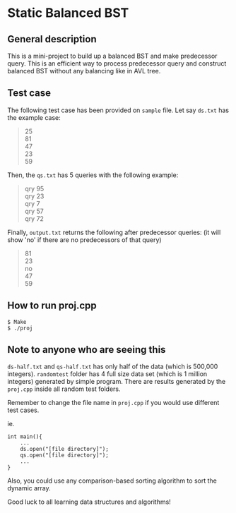 # Static Balanced BST

## General description
This is a mini-project to build up a balanced BST and make predecessor query. This is an efficient way to process predecessor query and construct balanced BST without any balancing like in AVL tree. 

## Test case
The following test case has been provided on ```sample``` file.
Let say ```ds.txt``` has the example case:
> 25  
> 81  
> 47  
> 23  
> 59  

Then, the ```qs.txt``` has 5 queries with the following example:
> qry 95  
> qry 23  
> qry 7  
> qry 57   
> qry 72  

Finally, ```output.txt``` returns the following after predecessor queries:
(it will show 'no' if there are no predecessors of that query)
> 81  
> 23  
> no  
> 47  
> 59  

## How to run proj.cpp
```
$ Make
$ ./proj
```

## Note to anyone who are seeing this
```ds-half.txt``` and ```qs-half.txt``` has only half of the data (which is 500,000 integers). 
```randomtest``` folder has 4 full size data set (which is 1 million integers) generated by simple program. 
There are results generated by the ```proj.cpp``` inside all random test folders.

Remember to change the file name in ```proj.cpp``` if you would use different test cases.

ie.
```
int main(){
    ...
    ds.open("[file directory]");
    qs.open("[file directory]");
    ...
}
```

Also, you could use any comparison-based sorting algorithm to sort the dynamic array.

Good luck to all learning data structures and algorithms!
